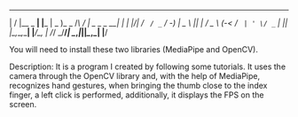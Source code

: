   __  __         _       ___          _        __              _ 
 |  \/  |__ _ __| |___  | _ )_  _    /_\   ___/ _|__ _ _ _  __| |
 | |\/| / _` / _` / -_) | _ \ || |  / _ \ (_-<  _/ _` | ' \/ _` |
 |_|  |_\__,_\__,_\___| |___/\_, | /_/ \_\/__/_| \__,_|_||_\__,_|
                             |__/                                


You will need to install these two libraries (MediaPipe and OpenCV).

Description:
It is a program I created by following some tutorials. It uses the camera through the OpenCV library and, with the help of MediaPipe, recognizes hand gestures, when bringing the thumb close to the index finger, a left click is performed, additionally, it displays the FPS on the screen. 
